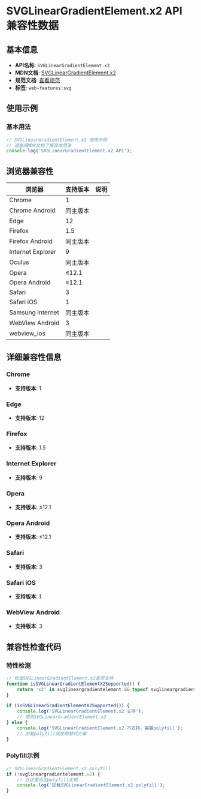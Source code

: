 # SVGLinearGradientElement.x2 API 兼容性数据

## 基本信息

- **API名称**: `SVGLinearGradientElement.x2`
- **MDN文档**: [SVGLinearGradientElement.x2](https://developer.mozilla.org/docs/Web/API/SVGLinearGradientElement/x2)
- **规范文档**: [查看规范](https://svgwg.org/svg2-draft/pservers.html#__svg__SVGLinearGradientElement__x2)
- **标签**: `web-features:svg`

## 使用示例

### 基本用法

```javascript
// SVGLinearGradientElement.x2 使用示例
// 请查阅MDN文档了解具体用法
console.log('SVGLinearGradientElement.x2 API');
```

## 浏览器兼容性

| 浏览器 | 支持版本 | 说明 |
|--------|----------|------|
| Chrome | 1 |  |
| Chrome Android | 同主版本 |  |
| Edge | 12 |  |
| Firefox | 1.5 |  |
| Firefox Android | 同主版本 |  |
| Internet Explorer | 9 |  |
| Oculus | 同主版本 |  |
| Opera | ≤12.1 |  |
| Opera Android | ≤12.1 |  |
| Safari | 3 |  |
| Safari iOS | 1 |  |
| Samsung Internet | 同主版本 |  |
| WebView Android | 3 |  |
| webview_ios | 同主版本 |  |

## 详细兼容性信息

### Chrome

- **支持版本**: 1

### Edge

- **支持版本**: 12

### Firefox

- **支持版本**: 1.5

### Internet Explorer

- **支持版本**: 9

### Opera

- **支持版本**: ≤12.1

### Opera Android

- **支持版本**: ≤12.1

### Safari

- **支持版本**: 3

### Safari iOS

- **支持版本**: 1

### WebView Android

- **支持版本**: 3

## 兼容性检查代码

### 特性检测

```javascript
// 检查SVGLinearGradientElement.x2是否支持
function isSVGLinearGradientElementX2Supported() {
    return 'x2' in svglineargradientelement && typeof svglineargradientelement.x2 === 'function';
}

if (isSVGLinearGradientElementX2Supported()) {
    console.log('SVGLinearGradientElement.x2 支持');
    // 使用SVGLinearGradientElement.x2
} else {
    console.log('SVGLinearGradientElement.x2 不支持，需要polyfill');
    // 加载polyfill或使用替代方案
}
```

### Polyfill示例

```javascript
// SVGLinearGradientElement.x2 polyfill
if (!svglineargradientelement.x2) {
    // 在这里添加polyfill实现
    console.log('加载SVGLinearGradientElement.x2 polyfill');
}
```

